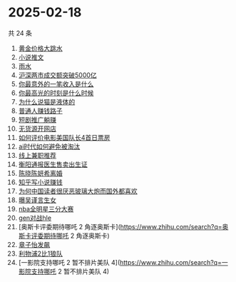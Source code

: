 # 2025-02-18

共 24 条

<!-- BEGIN -->
<!-- 最后更新时间 Tue Feb 18 2025 19:08:34 GMT+0800 (China Standard Time) -->

1. [黄金价格大跳水](https://www.zhihu.com/search?q=黄金价格大跳水)
1. [小说推文](https://www.zhihu.com/search?q=小说推文)
1. [雨水](https://www.zhihu.com/search?q=雨水)
1. [沪深两市成交额突破5000亿](https://www.zhihu.com/search?q=沪深两市成交额突破5000亿)
1. [你最意外的一笔收入是什么](https://www.zhihu.com/search?q=你最意外的一笔收入是什么)
1. [你最高光的时刻是什么时候](https://www.zhihu.com/search?q=你最高光的时刻是什么时候)
1. [为什么说猫是液体的](https://www.zhihu.com/search?q=为什么说猫是液体的)
1. [普通人赚钱路子](https://www.zhihu.com/search?q=普通人赚钱路子)
1. [短剧推广躺赚](https://www.zhihu.com/search?q=短剧推广躺赚)
1. [无货源开网店](https://www.zhihu.com/search?q=无货源开网店)
1. [如何评价电影美国队长4首日票房](https://www.zhihu.com/search?q=如何评价电影美国队长4首日票房)
1. [ai时代如何避免被淘汰](https://www.zhihu.com/search?q=ai时代如何避免被淘汰)
1. [线上兼职推荐](https://www.zhihu.com/search?q=线上兼职推荐)
1. [衡阳通报医生售卖出生证](https://www.zhihu.com/search?q=衡阳通报医生售卖出生证)
1. [陈晓陈妍希离婚](https://www.zhihu.com/search?q=陈晓陈妍希离婚)
1. [知乎写小说赚钱](https://www.zhihu.com/search?q=知乎写小说赚钱)
1. [为何中国读者很厌恶玻璃大炮而国外都喜欢](https://www.zhihu.com/search?q=为何中国读者很厌恶玻璃大炮而国外都喜欢)
1. [曝吴谨言生女](https://www.zhihu.com/search?q=曝吴谨言生女)
1. [nba全明星三分大赛](https://www.zhihu.com/search?q=nba全明星三分大赛)
1. [gen对战hle](https://www.zhihu.com/search?q=gen对战hle)
1. [奥斯卡评委期待哪吒 2
   角逐奥斯卡](https://www.zhihu.com/search?q=奥斯卡评委期待哪吒 2 角逐奥斯卡)
1. [章子怡发飙](https://www.zhihu.com/search?q=章子怡发飙)
1. [利物浦2比1狼队](https://www.zhihu.com/search?q=利物浦2比1狼队)
1. [一影院支持哪吒 2 暂不排片美队
   4](https://www.zhihu.com/search?q=一影院支持哪吒 2 暂不排片美队 4)

<!-- END -->

